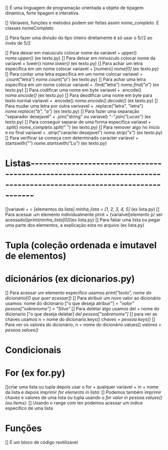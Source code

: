[] É uma linguagem de programação orientada a objeto de tipagem dinamica, forte tipagem e interativa.

[] Váriaveis, funções e metodos podem ser feitas assim *nome_completo.* E classes nomeCompleto

[] Para fazer uma divisão do tipo inteiro diretamente é só usar o 5//2 ao invés de 5/2

[] Para deixar em maiusculo colocar nome da variavel + upper() *nome.upper()* (ex texto.py)
[] Para deixar em minusculo colocar nome da variavel + lower() *nome.lower()* (ex texto.py)
[] Para achar um letra especifica em um nome colocar variavel + [numero] *nome[0]* (ex texto.py)
[] Para contar uma letra especifica em um nome colocar variavel + .count("letra") *nome.count("a")* (ex texto.py)
[] Para achar uma letra especifica em um nome colocar variavel + .find("letra") *nome.find("a")* (ex texto.py)
[] Para codificar uma nome em byte variavel + .encode() *nome.encode()* (ex texto.py)
[] Para deodificar uma nome em byte para texto normal variavel + .encode() *nome.encode().decode()* (ex texto.py)
[] Para mudar uma letra por outra varivavel + .replace("letra", "letra") *nome.replace("b", "a")* (ex texto.py)
[] Para fazer uma separação "separador desejavel" + .join("string" ou variavel) *"-".join("Lucas")* (ex texto.py)
[] Para conseguir separar de uma forma especifica variavel + .split() *nome_completo.split(" ")* (ex texto.py)
[] Para remover algo no inicio e no final variavel + .strip("caracter desejavel") *nome.strip("x")* (ex texto.py)
[] Para verificar se começa com determinado caracter variavel + startswith("") *nome.startswith("Lu")* (ex texto.py)

# Listas-------------------------------------------------------------------------------------------------------------------
[]variavel + = [elementos da lista] *minha_lista = [1, 2, 3, 4, 5]* (ex lista.py)
[] Para acessar um elemento individualmente print + (varialvel[elemento p/ ser acessado])*print(minha_lista[0])*(ex lista.py)
[] Para fatiar uma lista ou pegar uma parte dos elementos, a explicação esta no arquivo (ex lista.py)

# Tupla (coleção ordenada e imutavel de elementos)

# dicionários (ex dicionarios.py)
[] Para acessar um elemento especifico usamos *print("texto", nome do dicionário[O que quer acessar])* 
[] Para atribuir um novo valor ao dicionário usamos: nome do dicionario ["o que deseja atribuir"] = *"valor" pessoa["sobrenome"] = "Silva"* 
[] Para deletar algo usamos del + nome do dicionario ["o que deseja deletar] *del pessoa["sobrenome"]* 
[] para ver as chaves usamos n = nome do dicionario.keys() *chaves = pessoa.keys()* 
[] Para ver os valores do dicionário, n = nome do dicionário.values() *valores = pessoa.values()*

# Condicionais

# For (ex for.py)
[]criar uma lista ou tupla depois usar o for + qualquer variavel + in + nome da lista e depois imprimir *for elemento in lista:*
[] Podemos também imprimir chaves e valores de uma lista ou tupla usando o *for valor in pessoa.values()(ou.items):*
[] Usando o range com len podemos acessar um indice especifico de uma lista

# Funções
[] É um bloco de código reutilizavel